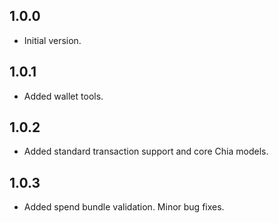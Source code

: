 ## 1.0.0

- Initial version.

## 1.0.1

- Added wallet tools.

## 1.0.2

- Added standard transaction support and core Chia models.

## 1.0.3

- Added spend bundle validation. Minor bug fixes.

